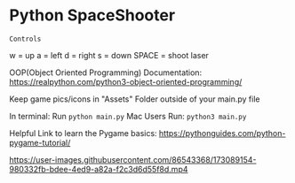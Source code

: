 # Python SpaceShooter
`Controls`

w = up 
a = left 
d = right 
s = down 
SPACE = shoot laser 

OOP(Object Oriented Programming) Documentation: https://realpython.com/python3-object-oriented-programming/

Keep game pics/icons in "Assets" Folder outside of your main.py file

In terminal: Run `python main.py`  Mac Users Run: `python3 main.py`

Helpful Link to learn the Pygame basics: https://pythonguides.com/python-pygame-tutorial/

https://user-images.githubusercontent.com/86543368/173089154-980332fb-bdee-4ed9-a82a-f2c3d6d55f8d.mp4


